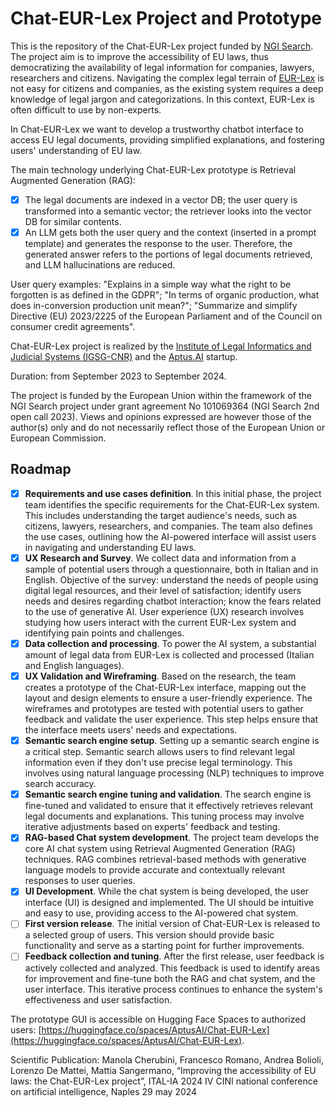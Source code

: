 # Chat-EUR-Lex Project and Prototype

This is the repository of the Chat-EUR-Lex project funded by [NGI Search](https://ngi-search-2nd-open-call.fundingbox.com/). The project aim is to improve the accessibility of EU laws, thus democratizing the availability of legal information for companies, lawyers, researchers and citizens. Navigating the complex legal terrain of [EUR-Lex](https://eur-lex.europa.eu/homepage.html) is not easy for citizens and companies, as the existing system requires a deep knowledge of legal jargon and categorizations. In this context, EUR-Lex is often difficult to use by non-experts.

In Chat-EUR-Lex we want to develop a trustworthy chatbot interface to access EU legal documents, providing simplified explanations, and fostering users' understanding of EU law.

The main technology underlying Chat-EUR-Lex prototype is Retrieval Augmented Generation (RAG): 
- [X] The legal documents are indexed in a vector DB; the user query is transformed into a semantic vector; the retriever looks into the vector DB for similar contents.
- [X] An LLM gets both the user query and the context (inserted in a prompt template) and generates the response to the user. Therefore, the generated answer refers to the portions of legal documents retrieved, and LLM hallucinations are reduced.
      
User query examples: "Explains in a simple way what the right to be forgotten is as defined in the GDPR"; "In terms of organic production, what does in-conversion production unit mean?"; "Summarize and simplify Directive (EU) 2023/2225 of the European Parliament and of the Council on consumer credit agreements".

Chat-EUR-Lex project is realized by the [Institute of Legal Informatics and Judicial Systems (IGSG-CNR)](https://www.igsg.cnr.it/en/) and the [Aptus.AI](https://www.aptus.ai/) startup.

Duration: from September 2023 to September 2024.

The project is funded by the European Union within the framework of the NGI Search project under grant agreement No 101069364 (NGI Search 2nd open call 2023). Views and opinions expressed are however those of the author(s) only and do not necessarily reflect those of the European Union or European Commission. 


## Roadmap

- [X] **Requirements and use cases definition**. In this initial phase, the project team identifies the specific requirements for the Chat-EUR-Lex system. This includes understanding the target audience's needs, such as citizens, lawyers, researchers, and companies. The team also defines the use cases, outlining how the AI-powered interface will assist users in navigating and understanding EU laws.
- [X]  **UX Research and Survey**. We collect data and information from a sample of potential users through a questionnaire, both in Italian and in English. Objective of the survey: understand the needs of people using digital legal resources, and their level of satisfaction; identify users needs and desires regarding chatbot interaction; know the fears related to the use of generative AI. User experience (UX) research involves studying how users interact with the current EUR-Lex system and identifying pain points and challenges.
- [X]  **Data collection and processing**. To power the AI system, a substantial amount of legal data from EUR-Lex is collected and processed (Italian and English languages).
- [X] **UX Validation and Wireframing**. Based on the research, the team creates a prototype of the Chat-EUR-Lex interface, mapping out the layout and design elements to ensure a user-friendly experience. The wireframes and prototypes are tested with potential users to gather feedback and validate the user experience. This step helps ensure that the interface meets users' needs and expectations.
- [X] **Semantic search engine setup**. Setting up a semantic search engine is a critical step. Semantic search allows users to find relevant legal information even if they don't use precise legal terminology. This involves using natural language processing (NLP) techniques to improve search accuracy.
- [X] **Semantic search engine tuning and validation**. The search engine is fine-tuned and validated to ensure that it effectively retrieves relevant legal documents and explanations. This tuning process may involve iterative adjustments based on experts' feedback and testing.
- [X] **RAG-based Chat system development**. The project team develops the core AI chat system using Retrieval Augmented Generation (RAG) techniques. RAG combines retrieval-based methods with generative language models to provide accurate and contextually relevant responses to user queries.
- [X] **UI Development**. While the chat system is being developed, the user interface (UI) is designed and implemented. The UI should be intuitive and easy to use, providing access to the AI-powered chat system.
- [ ] **First version release**. The initial version of Chat-EUR-Lex is released to a selected group of users. This version should provide basic functionality and serve as a starting point for further improvements.
- [ ] **Feedback collection and tuning**. After the first release, user feedback is actively collected and analyzed. This feedback is used to identify areas for improvement and fine-tune both the RAG and chat system, and the user interface. This iterative process continues to enhance the system's effectiveness and user satisfaction.

The prototype GUI is accessible on Hugging Face Spaces to authorized users: [https://huggingface.co/spaces/AptusAI/Chat-EUR-Lex](https://huggingface.co/spaces/AptusAI/Chat-EUR-Lex).

Scientific Publication: Manola Cherubini, Francesco Romano, Andrea Bolioli, Lorenzo De Mattei, Mattia Sangermano, “Improving the accessibility of EU laws: the Chat-EUR-Lex project”, ITAL-IA 2024 IV CINI national conference on artificial intelligence, Naples 29 may 2024
